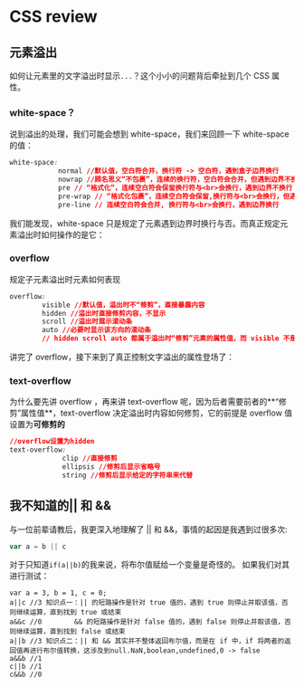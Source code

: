 # CSS review
## 元素溢出
如何让元素里的文字溢出时显示`...`？这个小小的问题背后牵扯到几个 CSS 属性。
### white-space？
说到溢出的处理，我们可能会想到 white-space，我们来回顾一下 white-space 的值：
```CSS
white-space:
            normal //默认值，空白符合并，换行符 -> 空白符，遇到盒子边界换行
            nowrap //顾名思义“不包裹”，连续的换行符，空白符会合并，但遇到边界不换行
            pre // “格式化”，连续空白符会保留换行符与<br>会换行，遇到边界不换行
            pre-wrap // “格式化包裹”，连续空白符会保留,换行符与<br>会换行，但遇到边界换行
            pre-line // 连续空白符会合并, 换行符与<br>会换行，遇到边界换行
```
我们能发现，white-space 只是规定了元素遇到边界时换行与否。而真正规定元素溢出时如何操作的是它：

### overflow
规定子元素溢出时元素如何表现
```CSS
overflow:
        visible //默认值，溢出时不“修剪”，直接暴露内容
        hidden //溢出时直接修剪内容，不显示
        scroll //溢出时展示滚动条
        auto //必要时显示该方向的滚动条
        // hidden scroll auto 都属于溢出时“修剪”元素的属性值，而 visible 不是
```
讲完了 overflow，接下来到了真正控制文字溢出的属性登场了：

### text-overflow
为什么要先讲 overflow ，再来讲 text-overflow 呢，因为后者需要前者的**“修剪”属性值**，text-overflow 决定溢出时内容如何修剪，它的前提是 overflow 值设置为**可修剪的**
```CSS
//overflow设置为hidden
text-overflow:
             clip //直接修剪
             ellipsis //修剪后显示省略号
             string //修剪后显示给定的字符串来代替
```

## 我不知道的|| 和 &&
与一位前辈请教后，我更深入地理解了 || 和 &&，事情的起因是我遇到过很多次:
```javascript
var a = b || c
```
对于只知道`if(a||b)`的我来说，将布尔值赋给一个变量是奇怪的。
如果我们对其进行测试：
```
var a = 3, b = 1, c = 0;
a||c //3 知识点一：|| 的短路操作是针对 true 值的，遇到 true 则停止并取该值，否则继续运算，直到找到 true 或结束
a&&c //0        && 的短路操作是针对 false 值的，遇到 false 则停止并取该值，否则继续运算，直到找到 false 或结束
a||b //3 知识点二：|| 和 && 其实并不整体返回布尔值，而是在 if 中，if 将两者的返回值再进行布尔值转换，这涉及到null.NaN,boolean,undefined,0 -> false
a&&b //1
c||b //1
c&&b //0
```
